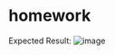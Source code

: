 # homework

Expected Result:
![image](https://github.com/magmoe/homework/assets/44732837/911e2c9a-5b21-48d2-a02a-225f6d16928d)

